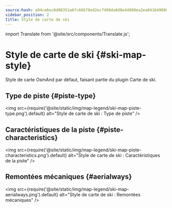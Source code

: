 ```yaml
---
source-hash: a94ce6ec8d08351a6fc66678ed2ecf498da0d8e44980ea2ea041649080626184
sidebar_position: 2
title: Style de carte de ski
---
```

import Translate from '@site/src/components/Translate.js';

# Style de carte de ski {#ski-map-style}
Style de carte OsmAnd par défaut, faisant partie du plugin Carte de ski.
<Translate android="yes" id="ski_map_render_descr" />

## Type de piste {#piste-type}
<img src={require('@site/static/img/map-legend/ski-map-piste-type.png').default} alt="Style de carte de ski : Type de piste" />

## Caractéristiques de la piste {#piste-characteristics}
<img src={require('@site/static/img/map-legend/ski-map-piste-characteristics.png').default} alt="Style de carte de ski : Caractéristiques de la piste" />

## Remontées mécaniques {#aerialways}
<img src={require('@site/static/img/map-legend/ski-map-aerialways.png').default} alt="Style de carte de ski : Remontées mécaniques" />